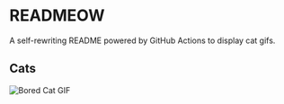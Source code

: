 # READMEOW

A self-rewriting README powered by GitHub Actions to display cat gifs.

## Cats

![Bored Cat GIF](https://media4.giphy.com/media/mlvseq9yvZhba/200.gif?cid=9acd02dajeftve0x5l95xdid6tt1fr2gho9vsda6pnqcrwag&ep=v1_gifs_search&rid=200.gif&ct=g)
